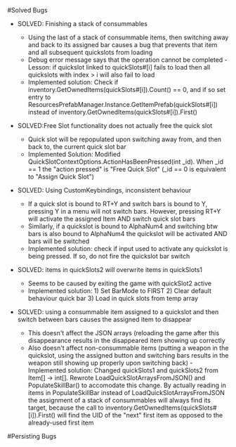 #Solved Bugs

- SOLVED: Finishing a stack of consummables
	- Using the last of a stack of consummable items, then switching away and back to its assigned bar causes a bug that prevents that item and all subsequent quickslots from loading
	- Debug error message says that the operation cannot be completed - Lesson: if quickslot linked to quickSlots#[i] fails to load then all quickslots with index > i will also fail to load
	- Implemented solution: Check if inventory.GetOwnedItems(quickSlots#[i]).Count() == 0, and if so set entry to ResourcesPrefabManager.Instance.GetItemPrefab(quickSlots#[i]) instead of
		inventory.GetOwnedItems(quickSlots#[i]).First()

- SOLVED:Free Slot functionality does not actually free the quick slot
	- Quick slot will be repopulated upon switching away from, and then back to, the current quick slot bar
	- Implemented Solution: Modified QuickSlotContextOptions.ActionHasBeenPressed(int _id).  When _id == 1 the "action pressed" is "Free Quick Slot" (_id == 0 is equivalent to "Assign Quick Slot")
	
- SOLVED: Using CustomKeybindings, inconsistent behaviour
	- If a quick slot is bound to RT+Y and switch bars is bound to Y, pressing Y in a menu will not switch bars.  However, pressing RT+Y
		will activate the assigned Item AND switch quick slot bars
	- Similarly, if a quickslot is bound to AlphaNum4 and switching btw bars is also bound to AlphaNum4 the quickslot will be activated AND bars will be switched
	- Implemented solution: check if input used to activate any quickslot is being pressed.  If so, do not fire the quickslot bar switch

- SOLVED: items in quickSlots2 will overwrite items in quickSlots1
	- Seems to be caused by exiting the game with quickSlot2 active
	- Implemented solution: 1) Set BarMode to FIRST 2) Clear default behaviour quick bar 3) Load in quick slots from temp array
	
- SOLVED: using a consummable item assigned to a quickslot and then switch between bars causes the assigned item to disappear
	- This doesn't affect the JSON arrays (reloading the game after this disappearance results in the disappeared item showing up correctly
	- Also doesn't affect non-consummable items (putting a weapon in the quickslot, using the assigned button and switching bars results in the weapon still showing up properly
		upon switching back)
	-Implemented solution: Changed quickSlots1 and quickSlots2 from Item[] -> int[].  Rewrote LoadQuickSlotArraysFromJSON() and PopulateSkillBar() to accomodate this change.
		By actually reading in items in PopulateSkillBar instead of LoadQuickSlotArraysFromJSON the assignment of a stack of consummables will always find its target, because the call to
		inventory.GetOwnedItems(quickSlots#[i]).First() will find the UID of the "next" first item as opposed to the already-used first item
		
#Persisting Bugs